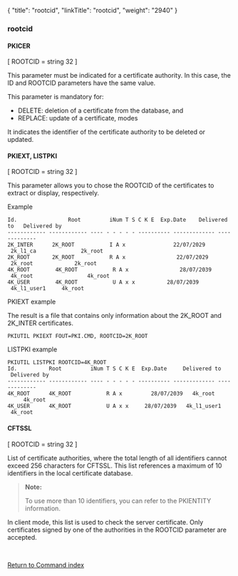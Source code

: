 {
    "title": "rootcid",
    "linkTitle": "rootcid",
    "weight": "2940"
}<span id="rootcid"></span>

### rootcid

#### PKICER  

\[ ROOTCID = string 32 \]

This parameter must be indicated for a certificate authority.
In this case, the ID and ROOTCID parameters have the same value.

This parameter is mandatory for:

-   DELETE: deletion of a certificate
    from the database, and
-   REPLACE: update of a certificate, modes

It indicates
the identifier of the certificate authority to be deleted or updated.

#### PKIEXT, LISTPKI

\[ ROOTCID = string 32 \]

This parameter allows you to chose the ROOTCID of the certificates to extract or display, respectively.

<span class="bold_in_para">Example</span>



    Id.                Root         iNum T S C K E  Exp.Date    Delivered to   Delivered by
    ------------ ------------ ---- - - - - - ---------- ------------- -------------
    2K_INTER      2K_ROOT           I A x               22/07/2029  2k_l1_ca              2k_root
    2K_ROOT       2K_ROOT           R A x                22/07/2029  2k_root             2k_root
    4K_ROOT        4K_ROOT           R A x                28/07/2039  4k_root                 4k_root
    4K_USER        4K_ROOT           U A x x          28/07/2039  4k_l1_user1     4k_root

PKIEXT example

The result is a file that contains only information about the 2K\_ROOT and 2K\_INTER certificates.



    PKIUTIL PKIEXT FOUT=PKI.CMD, ROOTCID=2K_ROOT

LISTPKI example



    PKIUTIL LISTPKI ROOTCID=4K_ROOT
    Id.          Root         iNum T S C K E  Exp.Date     Delivered to   Delivered by
    ------------ ------------ ---- - - - - - ---------- ------------- -------------
    4K_ROOT      4K_ROOT           R A x         28/07/2039   4k_root            4k_root
    4K_USER      4K_ROOT           U A x x     28/07/2039   4k_l1_user1    4k_root

#### CFTSSL

\[ ROOTCID = string 32 \]

List of certificate authorities, where the total length of all identifiers cannot exceed 256 characters for CFTSSL. This list references a maximum of 10 identifiers in the local certificate database.

> **Note:**
>
> To use more than 10 identifiers, you can refer to the PKIENTITY information.

In client mode, this list is used to check the server
certificate. Only certificates signed by one of the authorities in the
ROOTCID parameter are accepted.

 

[Return to Command index](../../)
